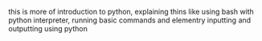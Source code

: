 this is more of introduction to python, explaining thins like
using bash with python interpreter, running basic commands and elementry inputting and outputting using python